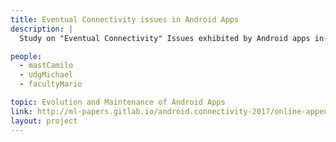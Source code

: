 ```yaml
---
title: Eventual Connectivity issues in Android Apps
description: |
  Study on "Eventual Connectivity" Issues exhibited by Android apps in-the-wild. By manually executing and inspecting 50 open source Android apps we build a catalog of (i) bad practices/issues, and (ii) hybrid practices that are exhibited dynamically by Android apps and could affect users perceived quality. The execution was based on 986 scenarios we designed (in total) for the 50 apps. We found 316 instances of 10 categories of "eventual connectivity" issues (which account for an average of 6.32 issues per app), and 4 instances of two categories of hybrid practices.

people:
  - mastCamilo
  - udgMichael
  - facultyMario

topic: Evolution and Maintenance of Android Apps
link: http://ml-papers.gitlab.io/android.connectivity-2017/online-appendix/
layout: project
---
```

